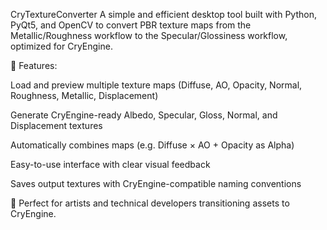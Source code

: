 CryTextureConverter
A simple and efficient desktop tool built with Python, PyQt5, and OpenCV to convert PBR texture maps from the Metallic/Roughness workflow to the Specular/Glossiness workflow, optimized for CryEngine.

🚀 Features:

Load and preview multiple texture maps (Diffuse, AO, Opacity, Normal, Roughness, Metallic, Displacement)

Generate CryEngine-ready Albedo, Specular, Gloss, Normal, and Displacement textures

Automatically combines maps (e.g. Diffuse × AO + Opacity as Alpha)

Easy-to-use interface with clear visual feedback

Saves output textures with CryEngine-compatible naming conventions

🎯 Perfect for artists and technical developers transitioning assets to CryEngine.
